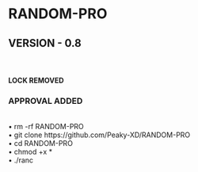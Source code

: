 # RANDOM-PRO

<h2> VERSION - 0.8</h2>
<br>
<h4>LOCK REMOVED</h4>
<h3> APPROVAL ADDED</h2>
<br>
• rm -rf RANDOM-PRO
<br>
• git clone https://github.com/Peaky-XD/RANDOM-PRO
<br>
• cd RANDOM-PRO
<br>
• chmod +x *
<br>
• ./ranc
<br>
